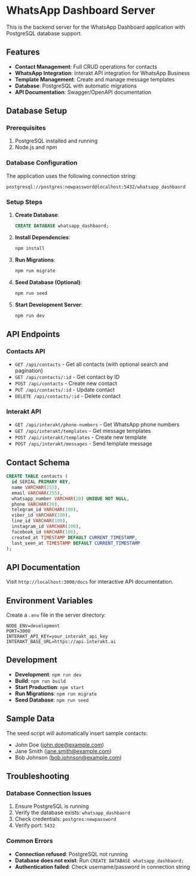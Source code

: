 # WhatsApp Dashboard Server

This is the backend server for the WhatsApp Dashboard application with PostgreSQL database support.

## Features

- **Contact Management**: Full CRUD operations for contacts
- **WhatsApp Integration**: Interakt API integration for WhatsApp Business
- **Template Management**: Create and manage message templates
- **Database**: PostgreSQL with automatic migrations
- **API Documentation**: Swagger/OpenAPI documentation

## Database Setup

### Prerequisites

1. PostgreSQL installed and running
2. Node.js and npm

### Database Configuration

The application uses the following connection string:
```
postgresql://postgres:newpassword@localhost:5432/whatsapp_dashbaord
```

### Setup Steps

1. **Create Database**:
   ```sql
   CREATE DATABASE whatsapp_dashbaord;
   ```

2. **Install Dependencies**:
   ```bash
   npm install
   ```

3. **Run Migrations**:
   ```bash
   npm run migrate
   ```

4. **Seed Database (Optional)**:
   ```bash
   npm run seed
   ```

5. **Start Development Server**:
   ```bash
   npm run dev
   ```

## API Endpoints

### Contacts API

- `GET /api/contacts` - Get all contacts (with optional search and pagination)
- `GET /api/contacts/:id` - Get contact by ID
- `POST /api/contacts` - Create new contact
- `PUT /api/contacts/:id` - Update contact
- `DELETE /api/contacts/:id` - Delete contact

### Interakt API

- `GET /api/interakt/phone-numbers` - Get WhatsApp phone numbers
- `GET /api/interakt/templates` - Get message templates
- `POST /api/interakt/templates` - Create new template
- `POST /api/interakt/messages` - Send template message

## Contact Schema

```sql
CREATE TABLE contacts (
  id SERIAL PRIMARY KEY,
  name VARCHAR(255),
  email VARCHAR(255),
  whatsapp_number VARCHAR(20) UNIQUE NOT NULL,
  phone VARCHAR(20),
  telegram_id VARCHAR(100),
  viber_id VARCHAR(100),
  line_id VARCHAR(100),
  instagram_id VARCHAR(100),
  facebook_id VARCHAR(100),
  created_at TIMESTAMP DEFAULT CURRENT_TIMESTAMP,
  last_seen_at TIMESTAMP DEFAULT CURRENT_TIMESTAMP
);
```

## API Documentation

Visit `http://localhost:3000/docs` for interactive API documentation.

## Environment Variables

Create a `.env` file in the server directory:

```env
NODE_ENV=development
PORT=3000
INTERAKT_API_KEY=your_interakt_api_key
INTERAKT_BASE_URL=https://api.interakt.ai
```

## Development

- **Development**: `npm run dev`
- **Build**: `npm run build`
- **Start Production**: `npm start`
- **Run Migrations**: `npm run migrate`
- **Seed Database**: `npm run seed`

## Sample Data

The seed script will automatically insert sample contacts:
- John Doe (john.doe@example.com)
- Jane Smith (jane.smith@example.com)
- Bob Johnson (bob.johnson@example.com)

## Troubleshooting

### Database Connection Issues

1. Ensure PostgreSQL is running
2. Verify the database exists: `whatsapp_dashbaord`
3. Check credentials: `postgres:newpassword`
4. Verify port: `5432`

### Common Errors

- **Connection refused**: PostgreSQL not running
- **Database does not exist**: Run `CREATE DATABASE whatsapp_dashbaord;`
- **Authentication failed**: Check username/password in connection string
